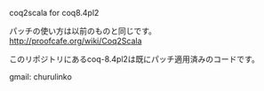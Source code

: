 coq2scala for coq8.4pl2

パッチの使い方は以前のものと同じです。
http://proofcafe.org/wiki/Coq2Scala

このリポジトリにあるcoq-8.4pl2は既にパッチ適用済みのコードです。

gmail: churulinko

